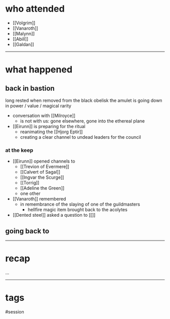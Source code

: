 # who attended

- [[Volgrim]]
- [[Vanaroth]]
- [[Malynn]]
- [[Abill]]
- [[Galdan]]

---
# what happened

## back in bastion
long rested
when removed from the black obelisk the amulet is going down in power / value / magical rarity

- conversation with [[Milroyce]]
	- is not with us: gone elsewhere, gone into the ethereal plane
- [[Eirunn]] is preparing for the ritual
	- reanimating the [[Hjorg Eptir]]
	- creating a clear channel to undead leaders for the council

### at the keep
- [[Eirunn]] opened channels to 
	- [[Trevion of Evermere]]
	- [[Calvert of Sagal]]
	- [[Ingvar the Scurge]]
	- [[Torrig]]
	- [[Adeline the Green]]
	- one other
- [[Vanaroth]] remembered 
	- in remembrance of the slaying of one of the guildmasters
		- hellfire magic item brought back to the acolytes 
- [[Dented steel]] asked a question to [[]]


## going back to 


---
# recap

...

---
# tags

#session